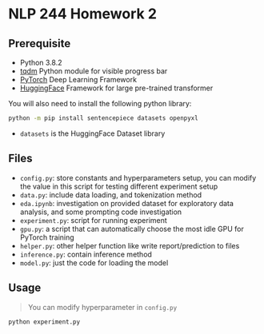# NLP 244 Homework 2

## Prerequisite

-   Python 3.8.2
-   [tqdm](https://tqdm.github.io/) Python module for visible progress bar
-   [PyTorch](https://pytorch.org) Deep Learning Framework
-   [HuggingFace](https://huggingface.co/) Framework for large pre-trained transformer

You will also need to install the following python library:

```bash
python -m pip install sentencepiece datasets openpyxl
```

-   `datasets` is the HuggingFace Dataset library

## Files

-   `config.py`: store constants and hyperparameters setup, you can modify the value in this script for testing different experiment setup
-   `data.py`: include data loading, and tokenization method
-   `eda.ipynb`: investigation on provided dataset for exploratory data analysis, and some prompting code investigation
-   `experiment.py`: script for running experiment
-   `gpu.py`: a script that can automatically choose the most idle GPU for PyTorch training
-   `helper.py`: other helper function like write report/prediction to files
-   `inference.py`: contain inference method
-   `model.py`: just the code for loading the model

## Usage

> You can modify hyperparameter in `config.py`

```bash
python experiment.py
```
